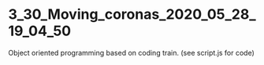 # 3_30_Moving_coronas_2020_05_28_19_04_50
Object oriented programming based on coding train. (see script.js for code)
